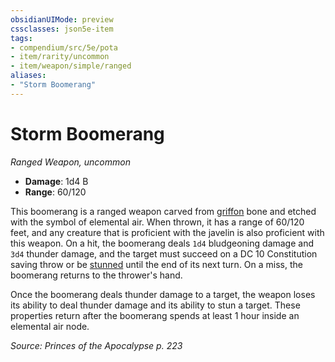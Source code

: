 ```yaml
---
obsidianUIMode: preview
cssclasses: json5e-item
tags:
- compendium/src/5e/pota
- item/rarity/uncommon
- item/weapon/simple/ranged
aliases: 
- "Storm Boomerang"
---
```

# Storm Boomerang
*Ranged Weapon, uncommon*  

- **Damage**: 1d4 B
- **Range**: 60/120

This boomerang is a ranged weapon carved from [griffon](/Systems/5e/bestiary/monstrosity/griffon.md) bone and etched with the symbol of elemental air. When thrown, it has a range of 60/120 feet, and any creature that is proficient with the javelin is also proficient with this weapon. On a hit, the boomerang deals `1d4` bludgeoning damage and `3d4` thunder damage, and the target must succeed on a DC 10 Constitution saving throw or be [stunned](/Systems/5e/rules/conditions.md#stunned) until the end of its next turn. On a miss, the boomerang returns to the thrower's hand.

Once the boomerang deals thunder damage to a target, the weapon loses its ability to deal thunder damage and its ability to stun a target. These properties return after the boomerang spends at least 1 hour inside an elemental air node.

*Source: Princes of the Apocalypse p. 223*